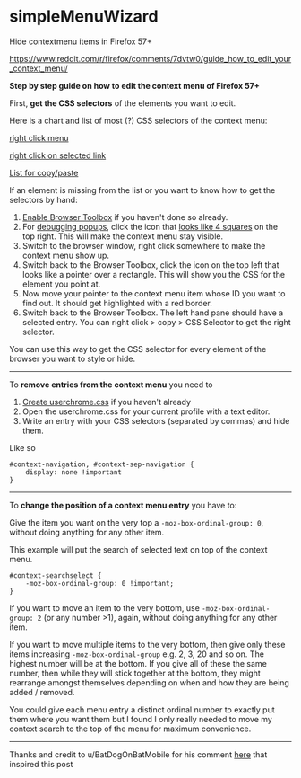 # simpleMenuWizard
Hide contextmenu items in Firefox 57+


https://www.reddit.com/r/firefox/comments/7dvtw0/guide_how_to_edit_your_context_menu/

**Step by step guide on how to edit the context menu of Firefox 57+**

First, **get the CSS selectors** of the elements you want to edit.

Here is a chart and list of most (?) CSS selectors of the context menu:

[right click menu](https://imgur.com/b5gEfUy) 

[right click on selected link](https://imgur.com/e9AaMx3) 

[List for copy/paste](https://pastebin.com/R3A5nJjv)

If an element is missing from the list or you want to know how to get the selectors by hand:
  
1. [Enable Browser Toolbox](https://developer.mozilla.org/en-US/docs/Tools/Browser_Toolbox#Enabling_the_Browser_Toolbox) if you haven't done so already.
2. For [debugging popups](https://developer.mozilla.org/en-US/docs/Tools/Browser_Toolbox#Debugging_popups), click the icon that [looks like 4 squares](https://mdn.mozillademos.org/files/12742/browser-toolbox-autohide-button.png) on the top right. This will make the context  menu stay visible. 
3. Switch to the browser window, right click somewhere to make the context menu show up.
4. Switch back to the Browser Toolbox, click the icon on the top left that looks like a pointer over a rectangle. This will show you the CSS for the element you point at.
5. Now move your pointer to the context menu item whose ID you want to find out. It should get highlighted with a red border.
6. Switch back to the Browser Toolbox. The left hand pane should have a selected entry. You can right click > copy > CSS Selector to get the right selector.

You can use this way to get the CSS selector for every element of the browser you want to style or hide.
  

___

To **remove entries from the context menu** you need to 

1. [Create userchrome.css](http://kb.mozillazine.org/index.php?title=UserChrome.css&printable=yes) if you haven't already
2. Open the userchrome.css for your current profile with a text editor.
3. Write an entry with your CSS selectors (separated by commas) and hide them. 

Like so

    #context-navigation, #context-sep-navigation { 
        display: none !important 
    }
  
___
To **change the position of a context menu entry** you have to:

Give the item you want on the very top a `-moz-box-ordinal-group: 0`, without doing anything for any other item.

This example will put the search of selected text on top of the context menu.


    #context-searchselect {
        -moz-box-ordinal-group: 0 !important;
    } 


If you want to move an item to the very bottom, use `-moz-box-ordinal-group: 2` (or any number >1), again, without doing anything for any other item.  
  
If you want to move multiple items to the very bottom, then give only these items increasing `-moz-box-ordinal-group` e.g. 2, 3, 20 and so on. The highest number will be at the bottom. If you give all of these the same number, then while they will stick together at the bottom, they might rearrange amongst themselves depending on when and how they are being added / removed.

You could give each menu entry a distinct ordinal number to exactly put them where you want them but I found I only really needed to move my context search to the top of the menu for maximum convenience.

___
Thanks and credit to u/BatDogOnBatMobile  for his comment [here](https://www.reddit.com/r/firefox/comments/76tkwp/userchromecontext_menu_help/dogrfss/) that inspired this post
